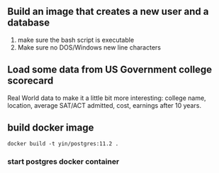 ## Build an image that creates a new user and a database

1. make sure the bash script is executable
2. Make sure no DOS/Windows new line characters

## Load some data from US Government college scorecard 

Real World data to make it a little bit more interesting: college name, location, average SAT/ACT admitted, cost, earnings after 10 years.

## build docker image

```
docker build -t yin/postgres:11.2 .
```

### start postgres docker container

